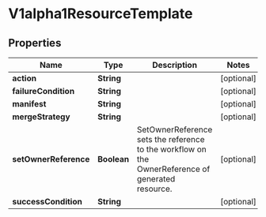 

# V1alpha1ResourceTemplate

## Properties

Name | Type | Description | Notes
------------ | ------------- | ------------- | -------------
**action** | **String** |  |  [optional]
**failureCondition** | **String** |  |  [optional]
**manifest** | **String** |  |  [optional]
**mergeStrategy** | **String** |  |  [optional]
**setOwnerReference** | **Boolean** | SetOwnerReference sets the reference to the workflow on the OwnerReference of generated resource. |  [optional]
**successCondition** | **String** |  |  [optional]




